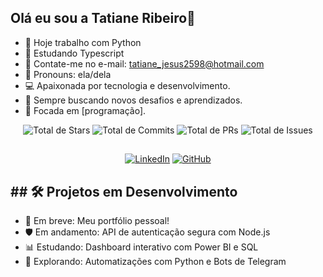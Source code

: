 ## Olá eu sou a Tatiane Ribeiro👋

- 🔭 Hoje trabalho com Python
- 🌱 Estudando Typescript
- 👯 Contate-me no e-mail: tatiane_jesus2598@hotmail.com
- 🤔 Pronouns: ela/dela
-  💻 Apaixonada por tecnologia e desenvolvimento.
- 🚀 Sempre buscando novos desafios e aprendizados.
- 🎯 Focada em [programação].


<div align="center">
  
  <img src="https://img.shields.io/badge/Stars-0-yellow?style=for-the-badge" alt="Total de Stars" />
  <img src="https://img.shields.io/badge/Commits-0-blue?style=for-the-badge" alt="Total de Commits" />
  <img src="https://img.shields.io/badge/PRs-0-green?style=for-the-badge" alt="Total de PRs" />
  <img src="https://img.shields.io/badge/Issues-0-red?style=for-the-badge" alt="Total de Issues" />
  
</div>

##

<div align="center">

[![LinkedIn](https://img.shields.io/badge/-LinkedIn-%230077B5?style=for-the-badge&logo=linkedin&logoColor=white)](https://www.linkedin.com/in/tatiane-ribeiro-a9405a1b6/)
[![GitHub](https://img.shields.io/badge/-GitHub-%23121011?style=for-the-badge&logo=github&logoColor=white)](https://github.com/tatianejribeiro)


</div>


## ## 🛠️ Projetos em Desenvolvimento

- 🚀 Em breve: Meu portfólio pessoal!
- 🛡️ Em andamento: API de autenticação segura com Node.js
- 📊 Estudando: Dashboard interativo com Power BI e SQL
- 🤖 Explorando: Automatizações com Python e Bots de Telegram





